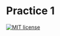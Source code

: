 # Practice 1

[![MIT license](https://img.shields.io/badge/license-MIT-blue.svg)](https://github.com/IlyaBizyaev/fp-homework/blob/master/LICENSE)
